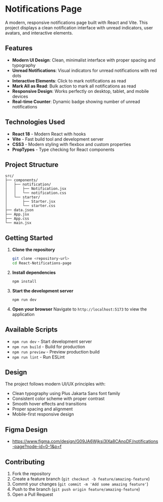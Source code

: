 # Notifications Page

A modern, responsive notifications page built with React and Vite. This project displays a clean notification interface with unread indicators, user avatars, and interactive elements.

## Features

- **Modern UI Design**: Clean, minimalist interface with proper spacing and typography
- **Unread Notifications**: Visual indicators for unread notifications with red dots
- **Interactive Elements**: Click to mark notifications as read
- **Mark All as Read**: Bulk action to mark all notifications as read
- **Responsive Design**: Works perfectly on desktop, tablet, and mobile devices
- **Real-time Counter**: Dynamic badge showing number of unread notifications

## Technologies Used

- **React 18** - Modern React with hooks
- **Vite** - Fast build tool and development server
- **CSS3** - Modern styling with flexbox and custom properties
- **PropTypes** - Type checking for React components

## Project Structure

```
src/
├── components/
│   ├── notification/
│   │   ├── Notification.jsx
│   │   └── notification.css
│   └── starter/
│       ├── Starter.jsx
│       └── starter.css
├── data.json
├── App.jsx
├── App.css
└── main.jsx
```

## Getting Started

1. **Clone the repository**

   ```bash
   git clone <repository-url>
   cd React-Notifications-page
   ```

2. **Install dependencies**

   ```bash
   npm install
   ```

3. **Start the development server**

   ```bash
   npm run dev
   ```

4. **Open your browser**
   Navigate to `http://localhost:5173` to view the application

## Available Scripts

- `npm run dev` - Start development server
- `npm run build` - Build for production
- `npm run preview` - Preview production build
- `npm run lint` - Run ESLint

## Design

The project follows modern UI/UX principles with:

- Clean typography using Plus Jakarta Sans font family
- Consistent color scheme with proper contrast
- Smooth hover effects and transitions
- Proper spacing and alignment
- Mobile-first responsive design

## Figma Design

- https://www.figma.com/design/G09JA6Wjksi3IXa8CAnoDF/notifications-page?node-id=0-1&p=f

## Contributing

1. Fork the repository
2. Create a feature branch (`git checkout -b feature/amazing-feature`)
3. Commit your changes (`git commit -m 'Add some amazing feature'`)
4. Push to the branch (`git push origin feature/amazing-feature`)
5. Open a Pull Request
